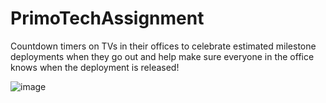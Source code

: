 # PrimoTechAssignment
Countdown timers on TVs in their offices to celebrate estimated milestone deployments when they go out and help make sure everyone in the office knows when the deployment is released!

![image](https://github.com/nikunjkumar502/PrimoTechAssignment/assets/44577865/73980d11-72db-4573-9f0f-96b7b35b46e2)
